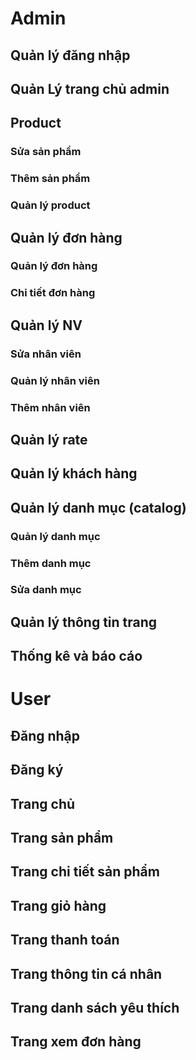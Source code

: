 
# Admin
## Quản lý đăng nhập
## Quản Lý trang chủ admin
## Product
### Sửa sản phẩm
### Thêm sản phẩm
### Quản lý product



## Quản lý đơn hàng
### Quản lý đơn hàng



### Chi tiết đơn hàng



## Quản lý NV
### Sửa nhân viên
### Quản lý nhân viên
### Thêm nhân viên



## Quản lý rate

## Quản lý khách hàng


## Quản lý danh mục (catalog)
### Quản lý danh mục
### Thêm danh mục
### Sửa danh mục


## Quản lý thông tin trang



## Thống kê và báo cáo



# User
## Đăng nhập
## Đăng ký
## Trang chủ
## Trang sản phẩm
## Trang chi tiết sản phẩm
## Trang giỏ hàng
## Trang thanh toán
## Trang thông tin cá nhân
## Trang danh sách yêu thích
## Trang xem đơn hàng